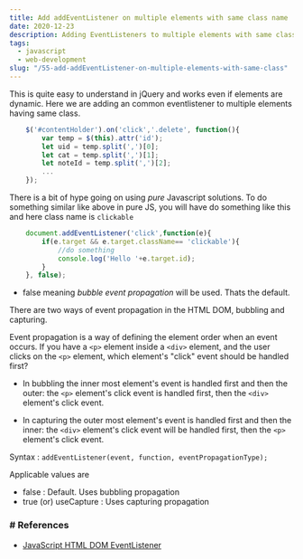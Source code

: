 ```yaml
---
title: Add addEventListener on multiple elements with same class name
date: 2020-12-23
description: Adding EventListeners to multiple elements with same class name
tags:
  - javascript
  - web-development
slug: "/55-add-addEventListener-on-multiple-elements-with-same-class"
---
```


This is quite easy to understand in jQuery and works even if elements are dynamic. Here we are adding an common eventlistener to multiple elements having same class.

```js
    $('#contentHolder').on('click','.delete', function(){
        var temp = $(this).attr('id');
        let uid = temp.split(',')[0];
        let cat = temp.split(',')[1];
        let noteId = temp.split(',')[2];
        ...        
    });
```

There is a bit of hype going on using *pure* Javascript solutions. To do something similar like above in pure JS, you will have do something like this and here class name is `clickable`
```js {6}
    document.addEventListener('click',function(e){
        if(e.target && e.target.className== 'clickable'){
            //do something
            console.log('Hello '+e.target.id);
        }
    }, false);
```

* false meaning *bubble event propagation* will be used. Thats the default. 

There are two ways of event propagation in the HTML DOM, bubbling and capturing.

Event propagation is a way of defining the element order when an event occurs. If you have a `<p>` element inside a `<div>` element, and the user clicks on the `<p>` element, which element's "click" event should be handled first?

* In bubbling the inner most element's event is handled first and then the outer: the `<p>` element's click event is handled first, then the `<div>` element's click event.

* In capturing the outer most element's event is handled first and then the inner: the `<div>` element's click event will be handled first, then the `<p>` element's click event.

Syntax : `addEventListener(event, function, eventPropagationType);`    

Applicable values are
* false : Default. Uses bubbling propagation
* true (or) useCapture : Uses capturing propagation


### # References
* [JavaScript HTML DOM EventListener](https://www.w3schools.com/js/js_htmldom_eventlistener.asp)